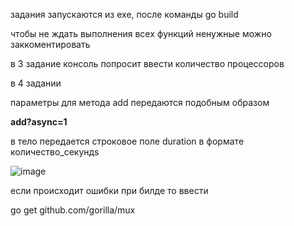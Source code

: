 задания запускаются из exe, после команды go build

чтобы не ждать выполнения всех функций ненужные можно заккоментировать


в 3 задание консоль попроcит ввести количество процессоров


в 4 задании

параметры для метода add передаются подобным образом

**add?async=1**

в тело передается строковое поле duration в формате количество_секундs

![image](https://user-images.githubusercontent.com/54796128/178145687-a4f71157-e320-47af-acf4-db03555b5de9.png)



если происходит ошибки при билде то ввести

go get github.com/gorilla/mux
